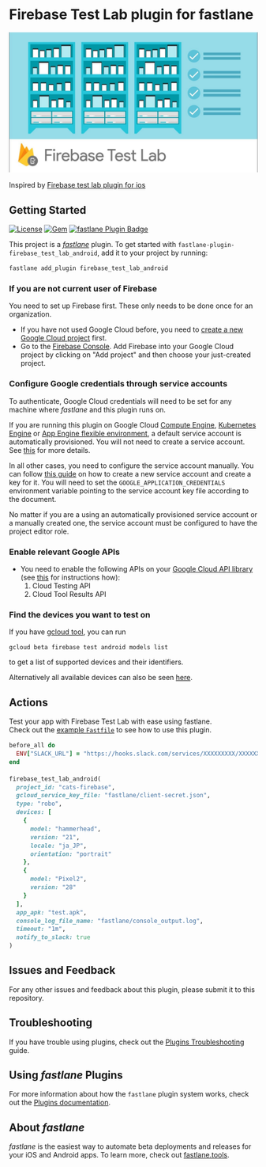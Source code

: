 # Firebase Test Lab plugin for fastlane

<p align="center">
  <img src="./art/firebase-test-lab.jpg" width="600" />
</p>

Inspired by [Firebase test lab plugin for ios](https://github.com/fastlane/fastlane-plugin-firebase_test_lab)


## Getting Started

[![License](https://img.shields.io/github/license/cats-oss/fastlane-plugin-firebase_test_lab_android.svg)](https://github.com/cats-oss/fastlane-plugin-firebase_test_lab_android/blob/master/LICENSE)
[![Gem](https://img.shields.io/gem/v/fastlane-plugin-firebase_test_lab_android.svg?style=flat)](https://rubygems.org/gems/fastlane-plugin-firebase_test_lab_android)
[![fastlane Plugin Badge](https://rawcdn.githack.com/fastlane/fastlane/master/fastlane/assets/plugin-badge.svg)](https://rubygems.org/gems/fastlane-plugin-firebase_test_lab_android)

This project is a [_fastlane_](https://github.com/fastlane/fastlane) plugin. To get started with `fastlane-plugin-firebase_test_lab_android`, add it to your project by running:

```bash
fastlane add_plugin firebase_test_lab_android 
```

### If you are not current user of Firebase

You need to set up Firebase first. These only needs to be done once for an organization.

- If you have not used Google Cloud before, you need to [create a new Google Cloud project](https://cloud.google.com/resource-manager/docs/creating-managing-projects#Creating%20a%20Project) first.
- Go to the [Firebase Console](https://console.firebase.google.com/). Add Firebase into your Google Cloud project by clicking on "Add project" and then choose your just-created project.

### Configure Google credentials through service accounts

To authenticate, Google Cloud credentials will need to be set for any machine where _fastlane_ and this plugin runs on.

If you are running this plugin on Google Cloud [Compute Engine](https://cloud.google.com/compute), [Kubernetes Engine](https://cloud.google.com/kubernetes-engine) or [App Engine flexible environment](https://cloud.google.com/appengine/docs/flexible/), a default service account is automatically provisioned. You will not need to create a service account. See [this](https://cloud.google.com/compute/docs/access/service-accounts#compute_engine_default_service_account) for more details.

In all other cases, you need to configure the service account manually. You can follow [this guide](https://cloud.google.com/docs/authentication/getting-started) on how to create a new service account and create a key for it. You will need to set the `GOOGLE_APPLICATION_CREDENTIALS` environment variable pointing to the service account key file according to the document.

No matter if you are a using an automatically provisioned service account or a manually created one, the service account must be configured to have the project editor role.

### Enable relevant Google APIs

- You need to enable the following APIs on your [Google Cloud API library](https://console.cloud.google.com/apis/library) (see [this](https://support.google.com/cloud/answer/6158841) for instructions how):
  1. Cloud Testing API
  2. Cloud Tool Results API

### Find the devices you want to test on

If you have [gcloud tool](https://cloud.google.com/sdk/gcloud/), you can run

```no-highlight
gcloud beta firebase test android models list
```

to get a list of supported devices and their identifiers.

Alternatively all available devices can also be seen [here](https://firebase.google.com/docs/test-lab/ios/available-testing-devices). 


## Actions

Test your app with Firebase Test Lab with ease using fastlane.  
Check out the [example `Fastfile`](fastlane/Fastfile) to see how to use this plugin.

```ruby
before_all do
  ENV["SLACK_URL"] = "https://hooks.slack.com/services/XXXXXXXXX/XXXXXXXXX/XXXXXXXXXXXXXXXXXXXXXXXX"
end

firebase_test_lab_android(
  project_id: "cats-firebase",
  gcloud_service_key_file: "fastlane/client-secret.json",
  type: "robo",
  devices: [
    {
      model: "hammerhead",
      version: "21",
      locale: "ja_JP",
      orientation: "portrait"
    },
    {
      model: "Pixel2",
      version: "28"
    }
  ],
  app_apk: "test.apk",
  console_log_file_name: "fastlane/console_output.log",
  timeout: "1m",
  notify_to_slack: true
)
```

## Issues and Feedback

For any other issues and feedback about this plugin, please submit it to this repository.

## Troubleshooting

If you have trouble using plugins, check out the [Plugins Troubleshooting](https://docs.fastlane.tools/plugins/plugins-troubleshooting/) guide.

## Using _fastlane_ Plugins

For more information about how the `fastlane` plugin system works, check out the [Plugins documentation](https://docs.fastlane.tools/plugins/create-plugin/).

## About _fastlane_

_fastlane_ is the easiest way to automate beta deployments and releases for your iOS and Android apps. To learn more, check out [fastlane.tools](https://fastlane.tools).
